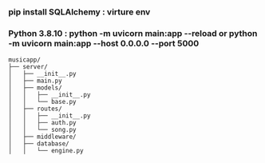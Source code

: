 ### pip install SQLAlchemy : virture env

### Python 3.8.10 : python -m uvicorn main:app --reload or python -m uvicorn main:app --host 0.0.0.0 --port 5000 


```
musicapp/
├── server/
│   ├── __init__.py
│   ├── main.py
│   ├── models/
│   │   ├── __init__.py
│   │   └── base.py
│   ├── routes/
│   │   ├── __init__.py
│   │   ├── auth.py
│   │   └── song.py
│   ├── middleware/
│   ├── database/
│   │   └── engine.py

```